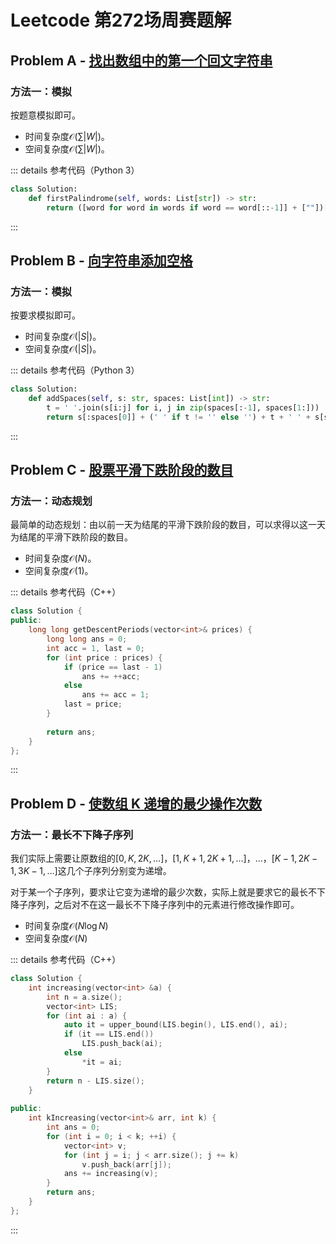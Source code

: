 # Leetcode 第272场周赛题解

## Problem A - [找出数组中的第一个回文字符串](https://leetcode-cn.com/problems/find-first-palindromic-string-in-the-array/)

### 方法一：模拟

按题意模拟即可。

- 时间复杂度$\mathcal{O}(\sum|W|)$。
- 空间复杂度$\mathcal{O}(\sum|W|)$。

::: details 参考代码（Python 3）

```python
class Solution:
    def firstPalindrome(self, words: List[str]) -> str:
        return ([word for word in words if word == word[::-1]] + [""])[0]
```

:::

## Problem B - [向字符串添加空格](https://leetcode-cn.com/problems/adding-spaces-to-a-string/)

### 方法一：模拟

按要求模拟即可。

- 时间复杂度$\mathcal{O}(|S|)$。
- 空间复杂度$\mathcal{O}(|S|)$。

::: details 参考代码（Python 3）

```python
class Solution:
    def addSpaces(self, s: str, spaces: List[int]) -> str:
        t = ' '.join(s[i:j] for i, j in zip(spaces[:-1], spaces[1:]))
        return s[:spaces[0]] + (' ' if t != '' else '') + t + ' ' + s[spaces[-1]:]
```

:::

## Problem C - [股票平滑下跌阶段的数目](https://leetcode-cn.com/problems/number-of-smooth-descent-periods-of-a-stock/)

### 方法一：动态规划

最简单的动态规划：由以前一天为结尾的平滑下跌阶段的数目，可以求得以这一天为结尾的平滑下跌阶段的数目。

- 时间复杂度$\mathcal{O}(N)$。
- 空间复杂度$\mathcal{O}(1)$。

::: details 参考代码（C++）

```cpp
class Solution {
public:
    long long getDescentPeriods(vector<int>& prices) {
        long long ans = 0;
        int acc = 1, last = 0;
        for (int price : prices) {
            if (price == last - 1)
                ans += ++acc;
            else
                ans += acc = 1;
            last = price;
        }
        
        return ans;
    }
};
```

:::

## Problem D - [使数组 K 递增的最少操作次数](https://leetcode-cn.com/problems/minimum-operations-to-make-the-array-k-increasing/)

### 方法一：最长不下降子序列

我们实际上需要让原数组的$[0,K,2K,\dots]$，$[1,K+1,2K+1,\dots]$，$\dots$，$[K-1,2K-1,3K-1,\dots]$这几个子序列分别变为递增。

对于某一个子序列，要求让它变为递增的最少次数，实际上就是要求它的最长不下降子序列，之后对不在这一最长不下降子序列中的元素进行修改操作即可。

- 时间复杂度$\mathcal{O}(N\log N)$
- 空间复杂度$\mathcal{O}(N)$

::: details 参考代码（C++）

```cpp
class Solution {
    int increasing(vector<int> &a) {
        int n = a.size();
        vector<int> LIS;
        for (int ai : a) {
            auto it = upper_bound(LIS.begin(), LIS.end(), ai);
            if (it == LIS.end())
                LIS.push_back(ai);
            else
                *it = ai;
        }
        return n - LIS.size();
    }
    
public:
    int kIncreasing(vector<int>& arr, int k) {
        int ans = 0;
        for (int i = 0; i < k; ++i) {
            vector<int> v;
            for (int j = i; j < arr.size(); j += k)
                v.push_back(arr[j]);
            ans += increasing(v);
        }
        return ans;
    }
};
```

:::

<Utterances />
